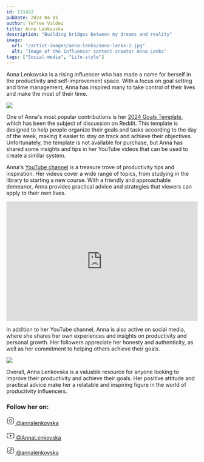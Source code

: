 ```yaml
---
id: 131422
pubDate: 2024-04-05
author: Yefree Valdez
title: Anna Lenkovska
description: "Building bridges between my dreams and reality"
image:
  url: "/artist-images/anna-lenks/anna-lenks-2.jpg"
  alt: "Image of the influencer content creator Anna Lenks"
tags: ["Social-media", "Life-style"]
---
```


Anna Lenkovska is a rising influencer who has made a name for herself in the productivity and self-improvement space. With a focus on goal setting and time management, Anna has inspired many to take control of their lives and make the most of their time.

<img data-position="center" src="/artist-images/anna-lenks/anna-lenks-3.jpg"/>

One of Anna's most popular contributions is her [2024 Goals Template](https://annalenkovska.gumroad.com/l/goalsetting?layout=profile), which has been the subject of discussion on Reddit. This template is designed to help people organize their goals and tasks according to the day of the week, making it easier to stay on track and achieve their objectives. Unfortunately, the template is not available for purchase, but Anna has shared some insights and tips in her YouTube videos that can be used to create a similar system.

Anna's [YouTube channel](https://www.youtube.com/@AnnaLenkovska) is a treasure trove of productivity tips and inspiration. Her videos cover a wide range of topics, from studying in the library to starting a new course. With a friendly and approachable demeanor, Anna provides practical advice and strategies that viewers can apply to their own lives.

<iframe class="rounded-xl" width="100%" height="315" src="https://www.youtube.com/embed/1_-aehVDGrQ?si=uBt9ZIgfIKkCIKYw" title="YouTube video player" frameborder="0" allow="accelerometer; clipboard-write; encrypted-media; gyroscope; picture-in-picture; web-share" referrerpolicy="strict-origin-when-cross-origin" allowfullscreen></iframe>

In addition to her YouTube channel, Anna is also active on social media, where she shares her own experiences and insights on productivity and personal growth. Her followers appreciate her honesty and authenticity, as well as her commitment to helping others achieve their goals.

<img data-position="center" src="/artist-images/anna-lenks/anna-lenks-posts.jpg"/>

Overall, Anna Lenkovska is a valuable resource for anyone looking to improve their productivity and achieve their goals. Her positive attitude and practical advice make her a relatable and inspiring figure in the world of productivity influencers.

### Follow her on:

<a href="https://www.instagram.com/annalenkovska/"
  class="social_media_link"
  data-social="instagram">
<svg width="22px" height="22px" stroke-width="1.2" viewBox="0 0 24 24" fill="none" xmlns="http://www.w3.org/2000/svg" color="currentColor"><path d="M12 16C14.2091 16 16 14.2091 16 12C16 9.79086 14.2091 8 12 8C9.79086 8 8 9.79086 8 12C8 14.2091 9.79086 16 12 16Z" stroke="currentColor" stroke-width="1.2" stroke-linecap="round" stroke-linejoin="round"></path><path d="M3 16V8C3 5.23858 5.23858 3 8 3H16C18.7614 3 21 5.23858 21 8V16C21 18.7614 18.7614 21 16 21H8C5.23858 21 3 18.7614 3 16Z" stroke="currentColor" stroke-width="1.2"></path><path d="M17.5 6.51L17.51 6.49889" stroke="currentColor" stroke-width="1.2" stroke-linecap="round" stroke-linejoin="round"></path></svg>
<span>
@annalenkovska
</span>
</a>

<a href="https://www.youtube.com/%40AnnaLenkovska"
  class="social_media_link"
  data-social="youtube"
  target="_blank">
<svg width="22px" height="22px" stroke-width="1.4" viewBox="0 0 24 24" fill="none" xmlns="http://www.w3.org/2000/svg" color="currentColor"><path d="M14 12L10.5 14V10L14 12Z" fill="currentColor" stroke="currentColor" stroke-width="1.4" stroke-linecap="round" stroke-linejoin="round"></path><path d="M2 12.7075V11.2924C2 8.39705 2 6.94939 2.90549 6.01792C3.81099 5.08645 5.23656 5.04613 8.08769 4.96549C9.43873 4.92728 10.8188 4.8999 12 4.8999C13.1812 4.8999 14.5613 4.92728 15.9123 4.96549C18.7634 5.04613 20.189 5.08645 21.0945 6.01792C22 6.94939 22 8.39705 22 11.2924V12.7075C22 15.6028 22 17.0505 21.0945 17.9819C20.189 18.9134 18.7635 18.9537 15.9124 19.0344C14.5613 19.0726 13.1812 19.1 12 19.1C10.8188 19.1 9.43867 19.0726 8.0876 19.0344C5.23651 18.9537 3.81097 18.9134 2.90548 17.9819C2 17.0505 2 15.6028 2 12.7075Z" stroke="currentColor" stroke-width="1.4"></path></svg>
<span>
@AnnaLenkovska
</span>
</a>

<a href="https://www.tiktok.com/@annalenkovska"
  class="social_media_link"
  data-social="tiktok"
  target="_blank">
<svg width="22px" height="22px" stroke-width="1.2" viewBox="0 0 24 24" fill="none" xmlns="http://www.w3.org/2000/svg" color="currentColor"><path d="M21 8V16C21 18.7614 18.7614 21 16 21H8C5.23858 21 3 18.7614 3 16V8C3 5.23858 5.23858 3 8 3H16C18.7614 3 21 5.23858 21 8Z" stroke="currentColor" stroke-width="1.2" stroke-linecap="round" stroke-linejoin="round"></path><path d="M10 12C8.34315 12 7 13.3431 7 15C7 16.6569 8.34315 18 10 18C11.6569 18 13 16.6569 13 15V6C13.3333 7 14.6 9 17 9" stroke="currentColor" stroke-width="1.2" stroke-linecap="round" stroke-linejoin="round"></path></svg>
<span>
@annalenkovska
</span>
</a>
